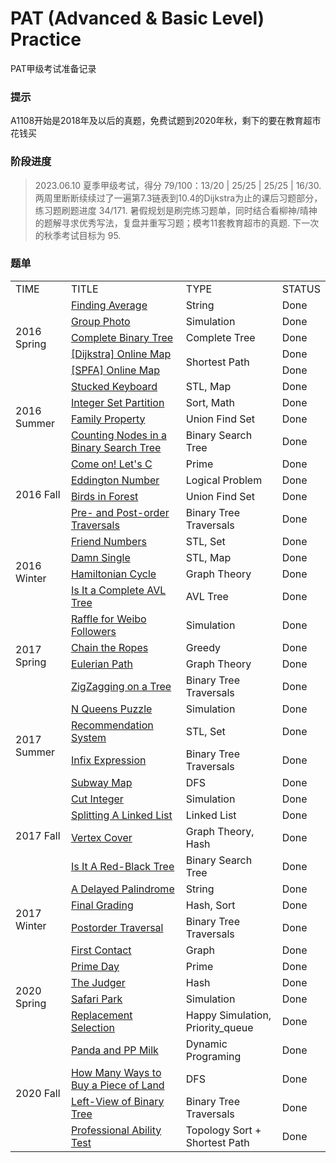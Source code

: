 # PAT (Advanced & Basic Level) Practice
PAT甲级考试准备记录

### 提示
A1108开始是2018年及以后的真题，免费试题到2020年秋，剩下的要在教育超市花钱买

### 阶段进度
> 2023.06.10 夏季甲级考试，得分 79/100：13/20 | 25/25 | 25/25 | 16/30.
> 两周里断断续续过了一遍第7.3链表到10.4的Dijkstra为止的课后习题部分，练习题刷题进度 34/171.
> 暑假规划是刷完练习题单，同时结合看柳神/晴神的题解寻求优秀写法，复盘并重写习题；模考11套教育超市的真题.
> 下一次的秋季考试目标为 95.

### 题单

<table>
  <tr>
    <td>TIME</td>
    <td>TITLE</td>
    <td>TYPE</td>
    <td>STATUS</td>
  </tr>
  <tr>
    <td rowspan="5">2016 Spring</td>
    <td><a href="./Advanced/code/A1108.cpp">Finding Average</a></td>
    <td>String</td>
    <td>Done</td>
  </tr>
  <tr>
    <td><a href="./Advanced/code/A1109.cpp">Group Photo</a></td>
    <td>Simulation</td>
    <td>Done</td>
  </tr>
  <tr>
    <td><a href="./Advanced/code/A1110.cpp">Complete Binary Tree</a></td>
    <td>Complete Tree</td>
    <td>Done</td>
  </tr>
  <tr>
    <td><a href="./Advanced/code/A1111.cpp">[Dijkstra] Online Map</a></td>
    <td rowspan="2">Shortest Path</td>
    <td>Done</td>
  </tr>
  <tr>
    <td><a href="./Advanced/code/A1111_.cpp">[SPFA] Online Map</a></td>
    <td>Done</td>
  </tr>
  <tr>
    <td rowspan="4">2016 Summer</td>
    <td><a href="./Advanced/code/A1112.cpp">Stucked Keyboard</a></td>
    <td>STL, Map</td>
    <td>Done</td>
  </tr>
  <tr>
    <td><a href="./Advanced/code/A1113.cpp">Integer Set Partition</a></td>
    <td>Sort, Math</td>
    <td>Done</td>
  </tr>
  <tr>
    <td><a href="./Advanced/code/A1114.cpp">Family Property</a></td>
    <td>Union Find Set</td>
    <td>Done</td>
  </tr>
  <tr>
    <td><a href="./Advanced/code/A1115.cpp">Counting Nodes in a Binary Search Tree</a></td>
    <td>Binary Search Tree</td>
    <td>Done</td>
  </tr>
  <tr>
    <td rowspan="4">2016 Fall</td>
    <td><a href="./Advanced/code/A1116.cpp">Come on! Let's C</a></td>
    <td>Prime</td>
    <td>Done</td>
  </tr>
  <tr>
    <td><a href="./Advanced/code/A1117.cpp">Eddington Number</a></td>
    <td>Logical Problem</td>
    <td>Done</td>
  </tr>
  <tr>
    <td><a href="./Advanced/code/A1118.cpp">Birds in Forest</a></td>
    <td>Union Find Set</td>
    <td>Done</td>
  </tr>
  <tr>
    <td><a href="./Advanced/code/A1119.cpp">Pre- and Post-order Traversals</a></td>
    <td>Binary Tree Traversals</td>
    <td>Done</td>
  </tr>
  <tr>
    <td rowspan="4">2016 Winter</td>
    <td><a href="./Advanced/code/A1120.cpp">Friend Numbers</a></td>
    <td>STL, Set</td>
    <td>Done</td>
  </tr>
  <tr>
    <td><a href="./Advanced/code/A1121.cpp">Damn Single</a></td>
    <td>STL, Map</td>
    <td>Done</td>
  </tr>
  <tr>
    <td><a href="./Advanced/code/A1122.cpp">Hamiltonian Cycle</a></td>
    <td>Graph Theory</td>
    <td>Done</td>
  </tr>
  <tr>
    <td><a href="./Advanced/code/A1123.cpp">Is It a Complete AVL Tree</a></td>
    <td>AVL Tree</td>
    <td>Done</td>
  </tr>
  <tr>
    <td rowspan="4">2017 Spring</td>
    <td><a href="./Advanced/code/A1124.cpp">Raffle for Weibo Followers</a></td>
    <td>Simulation</td>
    <td>Done</td>
  </tr>
  <tr>
    <td><a href="./Advanced/code/A1125.cpp">Chain the Ropes</a></td>
    <td>Greedy</td>
    <td>Done</td>
  </tr>
  <tr>
    <td><a href="./Advanced/code/A1126.cpp">Eulerian Path</a></td>
    <td>Graph Theory</td>
    <td>Done</td>
  </tr>
  <tr>
    <td><a href="./Advanced/code/A1127.cpp">ZigZagging on a Tree</a></td>
    <td>Binary Tree Traversals</td>
    <td>Done</td>
  </tr>
  <tr>
    <td rowspan="4">2017 Summer</td>
    <td><a href="./Advanced/code/A1128.cpp">N Queens Puzzle</a></td>
    <td>Simulation</td>
    <td>Done</td>
  </tr>
  <tr>
    <td><a href="./Advanced/code/A1129.cpp">Recommendation System</a></td>
    <td>STL, Set</td>
    <td>Done</td>
  </tr>
  <tr>
    <td><a href="./Advanced/code/A1130.cpp">Infix Expression</a></td>
    <td>Binary Tree Traversals</td>
    <td>Done</td>
  </tr>
  <tr>
    <td><a href="./Advanced/code/A1131.cpp">Subway Map</a></td>
    <td>DFS</td>
    <td>Done</td>
  </tr>
  <tr>
    <td rowspan="4">2017 Fall</td>
    <td><a href="./Advanced/code/A1132.cpp">Cut Integer</a></td>
    <td>Simulation</td>
    <td>Done</td>
  </tr>
  <tr>
    <td><a href="./Advanced/code/A1133.cpp">Splitting A Linked List</a></td>
    <td>Linked List</td>
    <td>Done</td>
  </tr>
  <tr>
    <td><a href="./Advanced/code/A1134.cpp">Vertex Cover</a></td>
    <td>Graph Theory, Hash</td>
    <td>Done</td>
  </tr>
  <tr>
    <td><a href="./Advanced/code/A1135.cpp">Is It A Red-Black Tree</a></td>
    <td>Binary Search Tree</td>
    <td>Done</td>
  </tr>
  <tr>
    <td rowspan="4">2017 Winter</td>
    <td><a href="./Advanced/code/A1136.cpp">A Delayed Palindrome</a></td>
    <td>String</td>
    <td>Done</td>
  </tr>
  <tr>
    <td><a href="./Advanced/code/A1137.cpp">Final Grading</a></td>
    <td>Hash, Sort</td>
    <td>Done</td>
  </tr>
  <tr>
    <td><a href="./Advanced/code/A1138.cpp">Postorder Traversal</a></td>
    <td>Binary Tree Traversals</td>
    <td>Done</td>
  </tr>
  <tr>
    <td><a href="./Advanced/code/A1139.cpp">First Contact</a></td>
    <td>Graph</td>
    <td>Done</td>
  </tr>
  <tr>
    <td rowspan="4">2020 Spring</td>
    <td><a href="./Advanced/code/A1168.cpp">Prime Day</a></td>
    <td>Prime</td>
    <td>Done</td>
  </tr>
  <tr>
    <td><a href="./Advanced/code/A1169.cpp">The Judger</a></td>
    <td>Hash</td>
    <td>Done</td>
  </tr>
  <tr>
    <td><a href="./Advanced/code/A1170.cpp">Safari Park</a></td>
    <td>Simulation</td>
    <td>Done</td>
  </tr>
  <tr>
    <td><a href="./Advanced/code/A1171.cpp">Replacement Selection</a></td>
    <td>Happy Simulation, Priority_queue</td>
    <td>Done</td>
  </tr>
  <tr>
    <td rowspan="4">2020 Fall</td>
    <td><a href="./Advanced/code/A1172.cpp">Panda and PP Milk</a></td>
    <td>Dynamic Programing</td>
    <td>Done</td>
  </tr>
  <tr>
    <td><a href="./Advanced/code/A1173.cpp">How Many Ways to Buy a Piece of Land</a></td>
    <td>DFS</td>
    <td>Done</td>
  </tr>
  <tr>
    <td><a href="./Advanced/code/A1174.cpp">Left-View of Binary Tree
</a></td>
    <td>Binary Tree Traversals</td>
    <td>Done</td>
  </tr>
  <tr>
    <td><a href="./Advanced/code/A1175.cpp">Professional Ability Test</a></td>
    <td>Topology Sort + Shortest Path</td>
    <td>Done</td>
  </tr>
</table>
